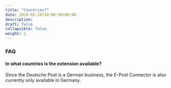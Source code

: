 ```yaml
---
title: "Countries?"
date: 2020-02-28T10:08:56+09:00
description: 
draft: false
collapsible: false
weight: 1
---
```

### FAQ

#### In what countries is the extension available?

Since the Deutsche Post is a German business, the E-Post Connector is also currently only available in Germany.